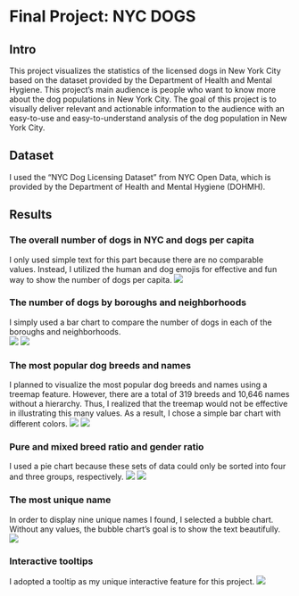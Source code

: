 Final Project: NYC DOGS
===

## Intro
This project visualizes the statistics of the licensed dogs in New York City based on the dataset provided by the Department of Health and Mental Hygiene. This project’s main audience is people who want to know more about the dog populations in New York City. The goal of this project is to visually deliver relevant and actionable information to the audience with an easy-to-use and easy-to-understand analysis of the dog population in New York City.

## Dataset
I used the “NYC Dog Licensing Dataset” from NYC Open Data, which is provided by the Department of Health and Mental Hygiene (DOHMH).

## Results
### The overall number of dogs in NYC and dogs per capita
I only used simple text for this part because there are no comparable values. Instead, I utilized the human and dog emojis for effective and fun way to show the number of dogs per capita. 
<img src="https://github.com/jwoo24/JihyeWoo-ProgVisFA20/blob/master/final-project/figures/fig4.png?raw=true">

### The number of dogs by boroughs and neighborhoods
I simply used a bar chart to compare the number of dogs in each of the boroughs and neighborhoods.  
<img src="https://github.com/jwoo24/JihyeWoo-ProgVisFA20/blob/master/final-project/figures/fig5.png?raw=true">
<img src="https://github.com/jwoo24/JihyeWoo-ProgVisFA20/blob/master/final-project/figures/fig6.png?raw=true">

###  The most popular dog breeds and names
I planned to visualize the most popular dog breeds and names using a treemap feature. However, there are a total of 319 breeds and 10,646 names without a hierarchy. Thus, I realized that the treemap would not be effective in illustrating this many values. As a result, I chose a simple bar chart with different colors.
<img src="https://github.com/jwoo24/JihyeWoo-ProgVisFA20/blob/master/final-project/figures/fig7.png?raw=true">
<img src="https://github.com/jwoo24/JihyeWoo-ProgVisFA20/blob/master/final-project/figures/fig8.png?raw=true">

### Pure and mixed breed ratio and gender ratio
I used a pie chart because these sets of data could only be sorted into four and three groups, respectively.
<img src="https://github.com/jwoo24/JihyeWoo-ProgVisFA20/blob/master/final-project/figures/fig9.png?raw=true">
<img src="https://github.com/jwoo24/JihyeWoo-ProgVisFA20/blob/master/final-project/figures/fig10.png?raw=true">

### The most unique name
In order to display nine unique names I found, I selected a bubble chart. Without any values, the bubble chart’s goal is to show the text beautifully.
<img src="https://github.com/jwoo24/JihyeWoo-ProgVisFA20/blob/master/final-project/figures/fig11.png?raw=true">

### Interactive tooltips
I adopted a tooltip as my unique interactive feature for this project. 
<img src="https://github.com/jwoo24/JihyeWoo-ProgVisFA20/blob/master/final-project/figures/fig13.png?raw=true">

